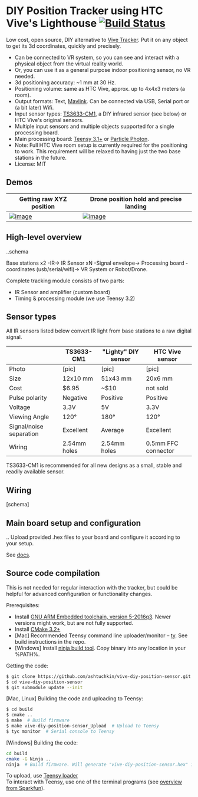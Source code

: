 # DIY Position Tracker using HTC Vive's Lighthouse  [![Build Status](https://travis-ci.org/ashtuchkin/vive-diy-position-sensor.svg?branch=master)](https://travis-ci.org/ashtuchkin/vive-diy-position-sensor)
Low cost, open source, DIY alternative to [Vive Tracker](https://www.vive.com/us/vive-tracker/). Put it on any object to get its 3d coordinates, quickly and precisely.
 * Can be connected to VR system, so you can see and interact with a physical object from the virtual reality world.
 * Or, you can use it as a general purpose indoor positioning sensor, no VR needed.
 * 3d positioning accuracy: ~1 mm at 30 Hz.
 * Positioning volume: same as HTC Vive, approx. up to 4x4x3 meters (a room). 
 * Output formats: Text, [Mavlink](https://en.wikipedia.org/wiki/MAVLink). Can be connected via USB, Serial port or (a bit later) Wifi.
 * Input sensor types: [TS3633-CM1](https://www.triadsemi.com/product/ts3633-cm1/), a DIY infrared sensor (see below) or HTC Vive's original sensors.
 * Multiple input sensors and multiple objects supported for a single processing board. 
 * Main processing board: [Teensy 3.1+](https://www.pjrc.com/teensy/) or [Particle Photon](https://www.particle.io/products/hardware/photon-wifi-dev-kit).
 * Note: Full HTC Vive room setup is currently required for the positioning to work. This requirement will be relaxed to having just the two base stations in the future.
 * License: MIT

## Demos
| Getting raw XYZ position | Drone position hold and precise landing
| --- | ---
| [![image](https://cloud.githubusercontent.com/assets/627997/19845646/efc3cb18-9ef5-11e6-9902-58fe30e68a12.png)](https://www.youtube.com/watch?v=Xzuns5UYP8M) | [![image](https://cloud.githubusercontent.com/assets/627997/19845426/06c64bb2-9ef4-11e6-8d2b-1bbfbc5ec368.png)](https://www.youtube.com/watch?v=7GgB5qnx6_s)

## High-level overview

..schema 

Base stations x2 -IR-> IR Sensor xN -Signal envelope-> Processing board -coordinates (usb/serial/wifi)-> VR System or Robot/Drone.

Complete tracking module consists of two parts:
 * IR Sensor and amplifier (custom board)
 * Timing & processing module (we use Teensy 3.2)


## Sensor types

All IR sensors listed below convert IR light from base stations to a raw digital signal.

| | TS3633-CM1 | "Lighty" DIY sensor | HTC Vive sensor 
| --- | --- | --- | ---
| Photo | [pic] | [pic] | [pic]
| Size | 12x10 mm | 51x43 mm | 20x6 mm
| Cost | $6.95 | ~$10 | not sold
| Pulse polarity | Negative | Positive | Positive
| Voltage | 3.3V | 5V | 3.3V
| Viewing Angle | 120° | 180° | 120°
| Signal/noise separation | Excellent | Average | Excellent 
| Wiring | 2.54mm holes | 2.54mm holes | 0.5mm FFC connector

TS3633-CM1 is recommended for all new designs as a small, stable and readily available sensor.

## Wiring

[schema]


## Main board setup and configuration

.. Upload provided .hex files to your board and configure it according to your setup. 

See [docs](docs/manual.md).


## Source code compilation

This is not needed for regular interaction with the tracker, but could be helpful for advanced configuration or functionality changes.

Prerequisites:
 * Install [GNU ARM Embedded toolchain, version 5-2016q3](https://launchpad.net/gcc-arm-embedded/5.0/5-2016-q3-update). Newer versions might work, but are not fully supported.
 * Install [CMake 3.2+](https://cmake.org/install/)
 * [Mac] Recommended Teensy command line uploader/monitor – [ty](https://github.com/Koromix/ty). See build instructions in the repo.
 * [Windows] Install [ninja build tool](https://ninja-build.org/). Copy binary into any location in your %PATH%.

Getting the code:
```bash
$ git clone https://github.com/ashtuchkin/vive-diy-position-sensor.git
$ cd vive-diy-position-sensor
$ git submodule update --init
```

[Mac, Linux] Building the code and uploading to Teensy:
```bash
$ cd build
$ cmake ..
$ make  # Build firmware
$ make vive-diy-position-sensor_Upload  # Upload to Teensy
$ tyc monitor  # Serial console to Teensy
```

[Windows] Building the code:
```bash
cd build
cmake -G Ninja ..
ninja  # Build firmware. Will generate "vive-diy-position-sensor.hex" in current directory.
```
To upload, use [Teensy loader](https://www.pjrc.com/teensy/loader.html)  
To interact with Teensy, use one of the terminal programs (see [overview from Sparkfun](https://learn.sparkfun.com/tutorials/terminal-basics/serial-terminal-overview-)).